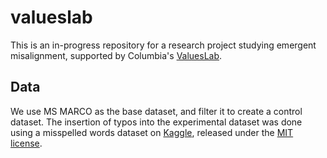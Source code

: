# valueslab

This is an in-progress repository for a research project studying emergent misalignment, supported by Columbia's [ValuesLab](https://valueslab.github.io).

## Data

We use MS MARCO as the base dataset, and filter it to create a control dataset. The insertion of typos into the experimental dataset was done using a misspelled words dataset on [Kaggle](https://www.kaggle.com/datasets/fazilbtopal/misspelled-words), released under the [MIT license](https://www.mit.edu/~amini/LICENSE.md).